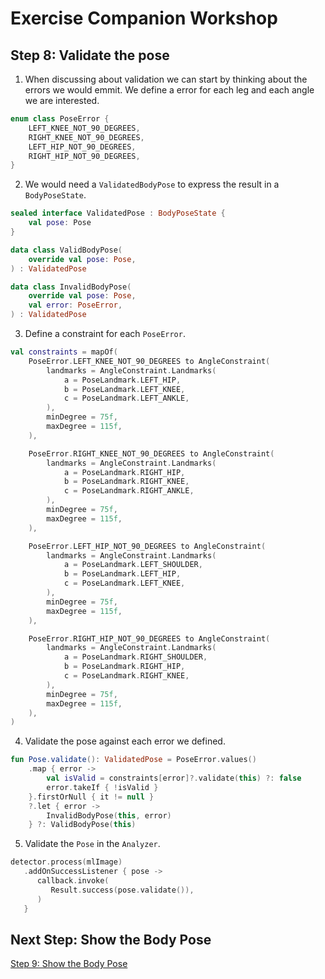 # Exercise Companion Workshop

## Step 8: Validate the pose

1. When discussing about validation we can start by thinking about the errors we would emmit. We
   define a error for each leg and each angle we are interested.

```kotlin
enum class PoseError {
    LEFT_KNEE_NOT_90_DEGREES,
    RIGHT_KNEE_NOT_90_DEGREES,
    LEFT_HIP_NOT_90_DEGREES,
    RIGHT_HIP_NOT_90_DEGREES,
}
```

2. We would need a `ValidatedBodyPose` to express the result in a `BodyPoseState`.

```kotlin
sealed interface ValidatedPose : BodyPoseState {
    val pose: Pose
}

data class ValidBodyPose(
    override val pose: Pose,
) : ValidatedPose

data class InvalidBodyPose(
    override val pose: Pose,
    val error: PoseError,
) : ValidatedPose
```

3. Define a constraint for each `PoseError`.

```kotlin
val constraints = mapOf(
    PoseError.LEFT_KNEE_NOT_90_DEGREES to AngleConstraint(
        landmarks = AngleConstraint.Landmarks(
            a = PoseLandmark.LEFT_HIP,
            b = PoseLandmark.LEFT_KNEE,
            c = PoseLandmark.LEFT_ANKLE,
        ),
        minDegree = 75f,
        maxDegree = 115f,
    ),

    PoseError.RIGHT_KNEE_NOT_90_DEGREES to AngleConstraint(
        landmarks = AngleConstraint.Landmarks(
            a = PoseLandmark.RIGHT_HIP,
            b = PoseLandmark.RIGHT_KNEE,
            c = PoseLandmark.RIGHT_ANKLE,
        ),
        minDegree = 75f,
        maxDegree = 115f,
    ),

    PoseError.LEFT_HIP_NOT_90_DEGREES to AngleConstraint(
        landmarks = AngleConstraint.Landmarks(
            a = PoseLandmark.LEFT_SHOULDER,
            b = PoseLandmark.LEFT_HIP,
            c = PoseLandmark.LEFT_KNEE,
        ),
        minDegree = 75f,
        maxDegree = 115f,
    ),

    PoseError.RIGHT_HIP_NOT_90_DEGREES to AngleConstraint(
        landmarks = AngleConstraint.Landmarks(
            a = PoseLandmark.RIGHT_SHOULDER,
            b = PoseLandmark.RIGHT_HIP,
            c = PoseLandmark.RIGHT_KNEE,
        ),
        minDegree = 75f,
        maxDegree = 115f,
    ),
)
```

4. Validate the pose against each error we defined.

```kotlin
fun Pose.validate(): ValidatedPose = PoseError.values()
    .map { error ->
        val isValid = constraints[error]?.validate(this) ?: false
        error.takeIf { !isValid }
    }.firstOrNull { it != null }
    ?.let { error ->
        InvalidBodyPose(this, error)
    } ?: ValidBodyPose(this)
```

5. Validate the `Pose` in the `Analyzer`.
```kotlin
detector.process(mlImage)
   .addOnSuccessListener { pose ->
      callback.invoke(
         Result.success(pose.validate()),
      )
   }
```

## Next Step: Show the Body Pose

[Step 9: Show the Body Pose](../../tree/step_09)
